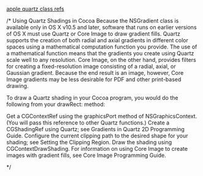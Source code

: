 [apple quartz class refs ](https://developer.apple.com/library/mac/documentation/GraphicsImaging/Conceptual/drawingwithquartz2d/dq_shadings/dq_shadings.html) 

/*
Using Quartz Shadings in Cocoa
Because the NSGradient class is available only in OS X v10.5 and later, software that runs on earlier versions of OS X must use Quartz or Core Image to draw gradient fills. Quartz supports the creation of both radial and axial gradients in different color spaces using a mathematical computation function you provide. The use of a mathematical function means that the gradients you create using Quartz scale well to any resolution. Core Image, on the other hand, provides filters for creating a fixed-resolution image consisting of a radial, axial, or Gaussian gradient. Because the end result is an image, however, Core Image gradients may be less desirable for PDF and other print-based drawing.

To draw a Quartz shading in your Cocoa program, you would do the following from your drawRect: method:

Get a CGContextRef using the graphicsPort method of NSGraphicsContext. (You will pass this reference to other Quartz functions.)
Create a CGShadingRef using Quartz; see Gradients in Quartz 2D Programming Guide.
Configure the current clipping path to the desired shape for your shading; see Setting the Clipping Region.
Draw the shading using CGContextDrawShading.
For information on using Core Image to create images with gradient fills, see Core Image Programming Guide.


*/